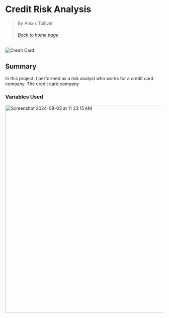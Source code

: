 # Credit Risk Analysis
> By Alexis Tolliver
> ###### [Back to home page](https://alexisr1990.github.io/Alexis-Tolliver-Portfolio/)
> 
![Credit Card](<img width="660" alt="Screenshot 2024-08-03 at 11 23 15 AM" src="https://github.com/user-attachments/assets/77a0b4f7-2376-4229-a6e6-335b9381fe77">)



## Summary
In this project, I performed as a risk analyst who works for a credit card company. The credit card company 


### Variables Used
<img width="660" alt="Screenshot 2024-08-03 at 11 23 15 AM" src="https://github.com/user-attachments/assets/bad1841f-d74f-4e2b-93d6-4da42e590a3e">

